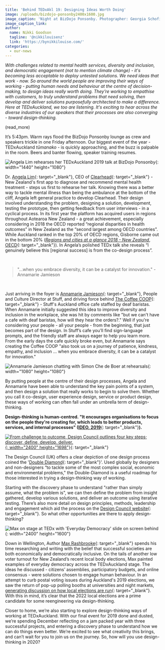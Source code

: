 ```yaml
---
title: 'Behind TEDxAkl 19: Designing Ideas Worth Doing'
image: /uploads/bizdojo-ponsonby2400x1600.jpg
image_caption: 'Night at BizDojo Ponsonby. Photographer: Georgia Schofield.'
image_caption_link:
author:
  name: Nikki Goodson
  tagline: '@nikkilouisenz'
  link: 'https://bynikkilouise.com/'
categories:
  - our-news
---
```


*With challenges related to mental health services, diversity and inclusion, and democratic engagement (not to mention climate change) - it's becoming less acceptable to deploy untested solutions. We need ideas that work - now. So around the world people are improving their ways of working - putting human needs and behaviour at the centre of decision-making, to design ideas really worth doing. They’re working to empathise with customers, to truly understand problems that need solving, then develop and deliver solutions purposefully architected to make a difference. Here at TEDxAuckland, we too are listening. It's exciting to hear across the diverse industries of our speakers that their processes are also converging - toward design-thinking.*

(read\_more)

It’s 5:43pm. Warm rays flood the BizDojo Ponsonby lounge as crew and speakers trickle in one Friday afternoon. Our biggest event of the year - TEDxAuckland *tūmanako* - is quickly approaching, and the buzz is palpable in the room. Beers and banter flowing, speaker training resumes.

![Angela Lim rehearses her TEDxAuckland 2019 talk at BizDojo Ponsonby](/uploads/clearhead-design-process1440x1080.jpg "Angela Lim rehearses her TEDxAuckland 2019 talk at BizDojo Ponsonby"){: width="1440" height="1080"}

Dr. [Angela Lim](/people/angela-lim/){: target="_blank"}, CEO of [Clearhead](https://www.clearhead.org.nz/){: target="_blank"} - New Zealand's first app to diagnose and recommend mental health treatment - steps us first to rehearse her talk. Knowing there was a better way to tackle mental illness than being the ambulance at the bottom of the cliff, Angela left general practice to develop Clearhead. Their design involved understanding the problem, designing a solution, development, testing the prototype, then getting feedback from user interviews - in a cyclical process. In its first year the platform has acquired users in regions throughout Aotearoa New Zealand - a great achievement, especially considering in 2018 the OECD reported “regional disparities in health outcomes” in New Zealand as the “second largest among OECD countries". While Auckland ranked in the top 20% of OECD regions, Gisborne came out in the bottom 20% ([*Regions and cities at a glance 2018 - New Zealand*, OECD](http://www.oecd.org/regional){: target="_blank"}). In Angela’s polished TEDx talk she reveals “I genuinely believe this \[regional success\] is from the co-design process”.&nbsp;

&nbsp;

> "…when you embrace diversity, it can be a catalyst for innovation." - Annamarie Jamieson

&nbsp;

Just arriving in the foyer is [Annamarie Jamieson](/people/annamarie-jamieson/){: target="_blank"}, People and Culture Director at Stuff, and driving force behind [The Coffee COOP](https://www.stuff.co.nz/business/92487877/supporting-deaf-people-at-work-beyond-sign-language-week){: target="_blank"} - Stuff's Auckland office cafe staffed by deaf baristas. When Annamarie initially suggested this idea to improve diversity and inclusion in the workplace, she was hit by comments like "but we can't have a cafe with deaf baristas, how will they hear the orders?." Well if you're considering your people - all your people - from the beginning, that just becomes part of the design. In Stuff’s cafe you’ll find sign-language prompts, and the friendly staff are always eager to help you learn more. From the early days the cafe quickly broke even, but Annamarie says creating the Coffee COOP "also took us on a journey of patience, kindness, empathy, and inclusion … when you embrace diversity, it can be a catalyst for innovation."&nbsp;

![Annamarie Jamieson chatting with Simon Che de Boer at rehearsals](/uploads/annamarie-simon1080x1080.jpg "Annamarie Jamieson chatting with Simon Che de Boer at rehearsals"){: width="1080" height="1080"}

By putting people at the centre of their design processes, Angela and Annamarie have been able to understand the key pain points of a system, and then design a solution that really works to begin to solve them. Whether you call it co-design, user experience design, service or product design, these ways of working can often fall under an umbrella term of design-thinking.&nbsp;

**Design-thinking is human-centred. "It encourages organisations to focus on the people they're creating for, which leads to better products, services, and internal processes" (**[**IDEO, 2019**](https://www.ideou.com/blogs/inspiration/what-is-design-thinking){: target="_blank"}**).&nbsp;**

[![From challenge to outcome, Design Council outlines four key steps; discover, define, develop, deliver.](/uploads/double-diamond-model-design-council-2019.jpg "Double Diamond Model 2019"){: width="2400" height="1698"}](https://www.designcouncil.org.uk/news-opinion/what-framework-innovation-design-councils-evolved-double-diamond){: target="_blank"}

The Design Council (UK) offers a clear depiction of one design process coined the '[Double Diamond](https://www.designcouncil.org.uk/news-opinion/what-framework-innovation-design-councils-evolved-double-diamond){: target="_blank"}'. Used globally by designers and non-designers “to tackle some of the most complex social, economic and environmental problems," the Double-Diamond is a useful roadmap for those interested in trying a design-thinking way of working.

Starting with the discovery phase to understand "rather than simply assume, what the problem is", we can then define the problem from insight gathered, develop various solutions, and deliver an outcome using iterative testing. There’s also more detail on design principles, methods, leadership and engagement which aid the process on the [Design Council website](https://www.designcouncil.org.uk/news-opinion/what-framework-innovation-design-councils-evolved-double-diamond){: target="_blank"}. So what other opportunities are there to apply design-thinking?

![Max on stage at TEDx with 'Everyday Democracy' slide on screen behind](/uploads/max2400x1600.jpg){: width="2400" height="1600"}

Down in Wellington, Author [Max Rashbrooke](/people/max-rashbrooke/){: target="_blank"} spends his time researching and writing with the belief that successful societies are both economically and democratically inclusive. On the tails of another low voter turnout for New Zealand’s recent local body elections, Max painted examples of everyday democracy across the TEDxAuckland stage. The ideas he discussed - citizens’ assemblies, participatory budgets, and online consensus - were solutions chosen to engage human behaviour. In an attempt to curb postal voting issues during Auckland's 2019 elections, we saw the return of pop-up polling booths at universities and night markets, [generating discussion on how local elections are run](https://www.rnz.co.nz/news/national/400745/auckland-council-makes-last-ditch-appeal-to-voters){: target="_blank"}. With this in mind, it’s clear that the 2022 local elections are a prime candidate for some reengineering via design-thinking.

Closer to home, we’re also starting to explore design-thinking ways of working at TEDxAuckland. With our final event for 2019 done and dusted, we’re spending December reflecting on a jam packed year with three successful projects, and entering a discovery phase to understand how we can do things even better. We’re excited to see what creativity this brings, and can’t wait for you to join us on the journey. So, how will you use design-thinking in 2020?